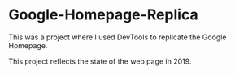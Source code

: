 # Google-Homepage-Replica
This was a project where I used DevTools to replicate the Google Homepage.

This project reflects the state of the web page in 2019.
